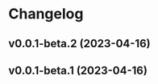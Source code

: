 # Changelog

<!--next-version-placeholder-->

## v0.0.1-beta.2 (2023-04-16)


## v0.0.1-beta.1 (2023-04-16)
